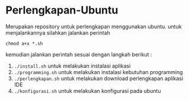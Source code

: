 # Perlengkapan-Ubuntu

Merupakan repository untuk perlengkapan menggunakan ubuntu. untuk menjalankannya silahkan jalankan perintah

`chmod a+x *.sh`

kemudian jalankan perintah sesuai dengan langkah berikut :

1. `./install.sh` untuk melakukan instalasi aplikasi
2. `./programming.sh` untuk melakukan instalasi kebutuhan programming
3. `./perlengkapan.sh` untuk melakukan download perlengkapan aplikasi IDE
4. `./konfigurasi.sh` untuk melakukan konfigurasi pada ubuntu
